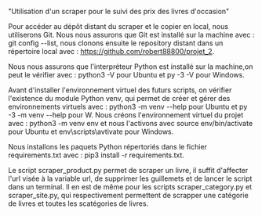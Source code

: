 "Utilisation d'un scraper pour le suivi des prix des livres d'occasion"

Pour accéder au dépôt distant du scraper et le copier en local,
nous utiliserons Git.
Nous nous assurons que Git est installé sur la machine avec : git config --list, nous clonons ensuite le repository distant dans un répertoire local avec : https://github.com/robert88800/projet_2.

Nous nous assurons que l'interpréteur Python est installé sur la machine,on peut le vérifier avec : python3 -V pour Ubuntu et py -3 -V pour Windows. 

Avant d'installer l'environnement virtuel des futurs scripts, on vérifier l'existence du module Python venv, qui permet de créer et gérer des environnements virtuels avec : python3 -m venv --help pour Ubuntu et py -3 -m venv --help pour W. 
Nous créons l'environnement virtuel du projet avec : python3 -m venv env et nous l'activons avec source env/bin/activate pour Ubuntu et env\scripts\avtivate pour Windows.

Nous installons les paquets Python répertoriés dans le fichier requirements.txt avec : pip3 install -r requirements.txt.

Le script scraper_product.py permet de scraper un livre, il suffit d'affecter l'url visée à la variable url, de supprimer les guillemets et de lancer le script dans un terminal. Il en est de même pour les scripts scraper_category.py et scraper_site.py, qui respectivement permettent de scrapper une catégorie de livres et toutes les scatégories de livres.